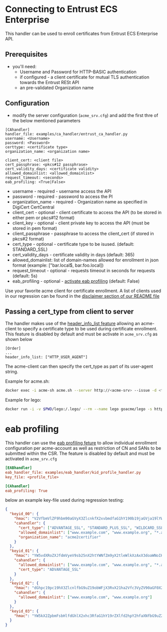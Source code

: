 <!-- markdownlint-disable  MD013 -->
<!-- wiki-title CA handler for Entrust ECS Enterprise -->
# Connecting to Entrust ECS Enterprise

This handler can be used to enroll certificates from Entrust ECS Enterprise API.

## Prerequisites

- you'll need:
  - Username and Password for HTTP-BASIC authentication
  - if configured - a client certificate for mutual TLS authentication towards the Entrust RESt API
  - an pre-validated Organization name

## Configuration

- modify the server configuration (`acme_srv.cfg`) and add the first thre of the below mentioned parameters

```confag
[CAhandler]
handler_file: examples/ca_handler/entrust_ca_handler.py
username: <Username>
password: <Password>
certtype: <certificate type>
organization_name: <organization name>

client_cert: <client file>
cert_passphrase: <pkcs#12 passphrase>
cert_validity_days: <certificate validity>
allowed_domainlist: <allowed_domainlist>
request_timeout: <seconds>
eab_profiling: <True|False>
```

- username - required - username access the API
- password - required - password to access the PI
- organization_name - required - Organization name as specified in DigiCert CertCentral
- client_cert - optional - client certificate to access the API (to be stored in either pem or pkcs#12 format)
- client_key - optional - client private key to access the API (must be stored in pem format)
- client_passphrase - passphrase to access the client_cert (if stored in pkcs#2 format)
- cert_type - optional - certificate type to be isused. (default: STANDARD_SSL)
- cert_validity_days - certificate validity in days (default: 365)
- allowed_domainlist: list of domain-names allowed for enrollment in json format (example: ["bar.local$, bar.foo.local])
- request_timeout - optional - requests timeout in seconds for requests (default: 5s)
- eab_profiling - optional - [activate eab profiling](eab_profiling.md) (default: False)

Use your favorite acme client for certificate enrollment. A list of clients used in our regression can be found in the [disclaimer section of our README file](../README.md)

## Passing a cert_type from client to server

The handler makes use of the [header_info_list feature](header_info.md) allowing an acme-client to specify a certificate type to be used during certificate enrollment. This feature is disabled by default and must be activate in `acme_srv.cfg` as shown below

```config
[Order]
...
header_info_list: ["HTTP_USER_AGENT"]
```

The acme-client can then specify the cert_type as part of its user-agent string.

Example for acme.sh:

```bash
docker exec -i acme-sh acme.sh --server http://<acme-srv> --issue -d <fqdn> --standalone --useragent cert_type=ADVANTAGE_SSL --debug 3 --output-insecure
```

Example for lego:

```bash
docker run -i -v $PWD/lego:/.lego/ --rm --name lego goacme/lego -s http://<acme-srv> -a --email "lego@example.com" --user-agent cert_type=ADVANTAGE_SSL -d <fqdn> --http run
```

# eab profiling

This handler can use the [eab profiling feture](eab_profiling.md) to allow individual enrollment configuration per acme-account as well as restriction of CN and SANs to be submitted within the CSR. The feature is disabled by default and must be activated in `acme_srv.cfg`

```cfg
[EABhandler]
eab_handler_file: examples/eab_handler/kid_profile_handler.py
key_file: <profile_file>

[CAhandler]
eab_profiling: True
```

below an example key-file used during regression testing:

```json
{
  "keyid_00": {
    "hmac": "V2VfbmVlZF9hbm90aGVyX3ZlcnkfX2xvbmdfaG1hY190b19jaGVja19lYWJfZm9yX2tleWlkXzAwX2FzX2xlZ29fZW5mb3JjZXNfYW5faG1hY19sb25nZXJfdGhhbl8yNTZfYml0cw",
    "cahandler": {
      "cert_type": ["ADVANTAGE_SSL", "STANDARD_PLUS_SSL", "WILDCARD_SSL"],
      "allowed_domainlist": ["www.example.com", "www.example.org", "*.acme"],
      "organization_name": "acme2certifier"
    }
  },
  "keyid_01": {
    "hmac": "YW5vdXRoZXJfdmVyeV9sb25nX2htYWNfZm9yX2tleWlkXzAxX3doaWNoIHdpbGxfYmUgdXNlZF9kdXJpbmcgcmVncmVzc2lvbg",
    "cahandler": {
      "allowed_domainlist": ["www.example.com", "www.example.org", "*.acme"],
      "cert_type": "ADVANTAGE_SSL"
    }
  },
  "keyid_02": {
    "hmac": "dGhpc19pc19hX3ZlcnlfbG9uZ19obWFjX3RvX21ha2Vfc3VyZV90aGF0X2l0c19tb3JlX3RoYW5fMjU2X2JpdHM",
    "cahandler": {
      "allowed_domainlist": ["www.example.com", "www.example.org"]
    }
  },
  "keyid_03": {
    "hmac": "YW5kX2ZpbmFsbHlfdGhlX2xhc3RfaG1hY19rZXlfd2hpY2hfaXNfbG9uZ2VyX3RoYW5fMjU2X2JpdHNfYW5kX3Nob3VsZF93b3Jr"
  }
}
```
